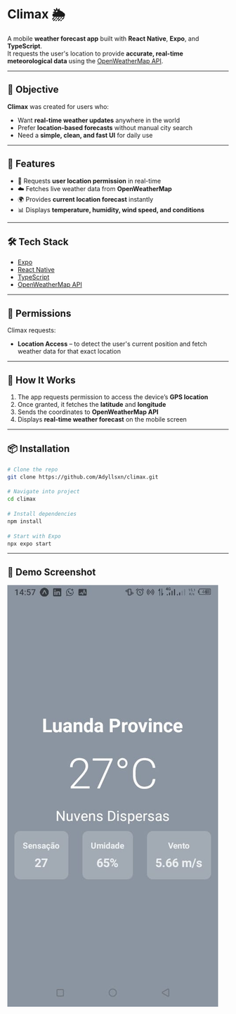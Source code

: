 # Climax 🌦️

A mobile **weather forecast app** built with **React Native**, **Expo**, and **TypeScript**.  
It requests the user's location to provide **accurate, real-time meteorological data** using the [OpenWeatherMap API](https://openweathermap.org/).

---

## 🎯 Objective

**Climax** was created for users who:

- Want **real-time weather updates** anywhere in the world  
- Prefer **location-based forecasts** without manual city search  
- Need a **simple, clean, and fast UI** for daily use  

---

## 📱 Features

- 📍 Requests **user location permission** in real-time  
- ☁️ Fetches live weather data from **OpenWeatherMap**  
- 🌍 Provides **current location forecast** instantly  
- 📊 Displays **temperature, humidity, wind speed, and conditions**  

---

## 🛠️ Tech Stack

- [Expo](https://expo.dev/)  
- [React Native](https://reactnative.dev/)  
- [TypeScript](https://www.typescriptlang.org/)  
- [OpenWeatherMap API](https://openweathermap.org/)  

---

## 🔐 Permissions

Climax requests:  

- **Location Access** – to detect the user's current position and fetch weather data for that exact location  

---

## 🚀 How It Works

1. The app requests permission to access the device’s **GPS location**  
2. Once granted, it fetches the **latitude** and **longitude**  
3. Sends the coordinates to **OpenWeatherMap API**  
4. Displays **real-time weather forecast** on the mobile screen  

---

## 📦 Installation

```bash
# Clone the repo
git clone https://github.com/Adyllsxn/climax.git

# Navigate into project
cd climax

# Install dependencies
npm install

# Start with Expo
npx expo start
```

---

## 📸 Demo Screenshot

![Frapi Demo](assets/climax.jpeg "Screen")


